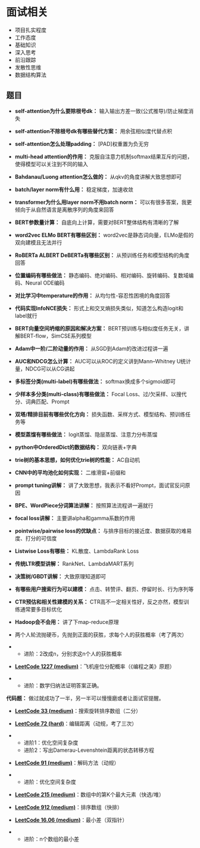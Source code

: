 # 面试相关

- 项目扎实程度
- 工作态度
- 基础知识
- 深入思考
- 前沿跟踪
- 发散性思维
- 数据结构算法



## 题目

- **self-attention为什么要除根号dk：** 输入输出方差一致(公式推导)/防止梯度消失
- **self-attention不除根号dk有哪些替代方案：** 用余弦相似度代替点积
- **self-attention怎么处理padding：** [PAD]权重置为负无穷
- **multi-head attention的作用：** 克服自注意力机制softmax结果互斥的问题，使得模型可以关注到不同的输入
- **Bahdanau/Luong attention怎么做的：** 从qkv的角度讲解大致思想即可
- **batch/layer norm有什么用：** 稳定梯度，加速收敛
- **transformer为什么用layer norm不用batch norm：** 可以有很多答案，我更倾向于从自然语言是离散序列的角度来回答
- **BERT参数量计算：** 自底向上计算，需要对BERT整体结构有清晰的了解
- **word2vec ELMo BERT有哪些区别：** word2vec是静态词向量，ELMo是假的双向建模且无法并行
- **RoBERTa ALBERT DeBERTa有哪些区别：** 从预训练任务和模型结构的角度回答
- **位置编码有哪些做法：** 静态编码、绝对编码、相对编码、旋转编码、复数域编码、Neural ODE编码
- **对比学习中temperature的作用：** 从均匀性-容忍性困境的角度回答
- **代码实现InfoNCE损失：** 形式上和交叉熵损失类似，知道怎么构造logit和label就行
- **BERT向量空间坍缩的原因和解决方案：** BERT预训练与相似度任务无关，讲解BERT-flow，SimCSE系列模型
- **Adam中一阶/二阶动量的作用：** 从SGD到Adam的改进过程讲一遍
- **AUC和NDCG怎么计算：** AUC可以从ROC的定义讲到Mann–Whitney U统计量，NDCG可以从CG讲起
- **多标签分类(multi-label)有哪些做法：** softmax换成多个sigmoid即可
- **少样本多分类(multi-class)有哪些做法：** Focal Loss、过/欠采样、以搜代分、词典匹配、Prompt
- **双塔/精排目前有哪些优化方向：** 损失函数、采样方式、模型结构、预训练任务等
- **模型蒸馏有哪些做法：** logit蒸馏、隐层蒸馏、注意力分布蒸馏
- **python中OrderedDict的数据结构：** 双向链表+字典
- **trie树的基本思想，如何优化trie树的性能：** AC自动机
- **CNN中的平均池化如何实现：** 二维滑窗+前缀和
- **prompt tuning讲解：** 讲了大致思想，我表示不看好Prompt，面试官反问原因
- **BPE、WordPiece分词算法讲解：** 按照算法流程讲一遍就行
- **focal loss讲解：** 主要讲alpha和gamma系数的作用
- **pointwise/pairwise loss的优缺点：** 与排序目标的接近度、数据获取的难易度、打分的可信度
- **Listwise Loss有哪些：** KL散度、LambdaRank Loss
- **传统LTR模型讲解：** RankNet、LambdaMART系列
- **决策树/GBDT讲解：** 大致原理知道即可
- **有哪些用户搜索行为可以建模：** 点击、转赞评、翻页、停留时长、行为序列等
- **CTR预估和相关性建模的关系：** CTR高不一定相关性好，反之亦然，模型训练通常要多目标优化
- **Hadoop会不会用：** 讲了下map-reduce原理

- 两个人轮流抛硬币，先抛到正面的获胜，求每个人的获胜概率（考了两次）

- - 进阶：2改成n，分别求这n个人的获胜概率

- **[LeetCode 1227 (medium)](https://link.zhihu.com/?target=https%3A//leetcode-cn.com/problems/airplane-seat-assignment-probability/)**：飞机座位分配概率（《编程之美》原题）

- - 进阶：数学归纳法证明答案正确。

**代码题：** 做过就成功了一半，另一半可以慢慢磨或者让面试官提醒。

- **[LeetCode 33 (medium)](https://link.zhihu.com/?target=https%3A//leetcode-cn.com/problems/search-in-rotated-sorted-array/)**：搜索旋转排序数组（二分）

- **[LeetCode 72 (hard)](https://link.zhihu.com/?target=https%3A//leetcode-cn.com/problems/edit-distance/)**：编辑距离（动规，考了三次）

- - 进阶1：优化空间复杂度
  - 进阶2：写出Damerau-Levenshtein距离的状态转移方程

- **[LeetCode 91 (medium)](https://link.zhihu.com/?target=https%3A//leetcode-cn.com/problems/decode-ways/)**：解码方法（动规）

- - 进阶：优化空间复杂度

- **[LeetCode 215 (medium)](https://link.zhihu.com/?target=https%3A//leetcode-cn.com/problems/kth-largest-element-in-an-array/)**：数组中的第K个最大元素（快选/堆）

- **[LeetCode 912 (medium)](https://link.zhihu.com/?target=https%3A//leetcode-cn.com/problems/sort-an-array/)**：排序数组（快排）

- **[LeetCode 16.06 (medium)](https://link.zhihu.com/?target=https%3A//leetcode-cn.com/problems/smallest-difference-lcci/)**：最小差（双指针）

- - 进阶：n个数组的最小差